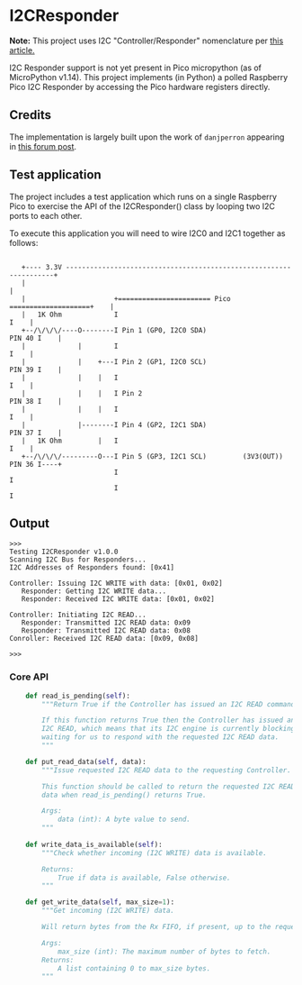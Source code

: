# I2CResponder
**Note:** This project uses I2C "Controller/Responder" nomenclature per [this article.](https://www.eetimes.com/its-time-for-ieee-to-retire-master-slave/)

I2C Responder support is not yet present in Pico micropython (as of MicroPython v1.14).
This project implements (in Python) a polled Raspberry Pico I2C Responder by accessing the Pico hardware registers directly.

## Credits
The implementation is largely built upon the work of `danjperron` appearing in [this forum post](https://www.raspberrypi.org/forums/viewtopic.php?f=146&t=302978&sid=164b1038e60b43a22d1af6b6ba69f6ae).

## Test application
The project includes a test application which runs on a single Raspberry Pico to exercise the API of the I2CResponder() class by looping two I2C ports to each other.

To execute this application you will need to wire I2C0 and I2C1 together as follows:
```

   +---- 3.3V -------------------------------------------------------------------+
   |                                                                             |
   |                      +======================= Pico ====================+    |
   |   1K Ohm             I                                                 I    |
   +--/\/\/\/----O--------I Pin 1 (GP0, I2C0 SDA)                    PIN 40 I    |
   |             |        I                                                 I    |
   |             |    +---I Pin 2 (GP1, I2C0 SCL)                    PIN 39 I    |
   |             |    |   I                                                 I    |
   |             |    |   I Pin 2                                    PIN 38 I    |
   |             |    |   I                                                 I    |
   |             |--------I Pin 4 (GP2, I2C1 SDA)                    PIN 37 I    |
   |   1K Ohm         |   I                                                 I    |
   +--/\/\/\/---------O---I Pin 5 (GP3, I2C1 SCL)         (3V3(OUT)) PIN 36 I----+
                          I                                                 I
                          I                                                 I
```

## Output
```
>>> 
Testing I2CResponder v1.0.0
Scanning I2C Bus for Responders...
I2C Addresses of Responders found: [0x41]

Controller: Issuing I2C WRITE with data: [0x01, 0x02]
   Responder: Getting I2C WRITE data...
   Responder: Received I2C WRITE data: [0x01, 0x02]

Controller: Initiating I2C READ...
   Responder: Transmitted I2C READ data: 0x09
   Responder: Transmitted I2C READ data: 0x08
Conroller: Received I2C READ data: [0x09, 0x08]
 
>>>
```

### Core API

```python
    def read_is_pending(self):
        """Return True if the Controller has issued an I2C READ command.

        If this function returns True then the Controller has issued an
        I2C READ, which means that its I2C engine is currently blocking
        waiting for us to respond with the requested I2C READ data.
        """

    def put_read_data(self, data):
        """Issue requested I2C READ data to the requesting Controller.

        This function should be called to return the requested I2C READ
        data when read_is_pending() returns True.

        Args:
            data (int): A byte value to send.
        """
    
    def write_data_is_available(self):
        """Check whether incoming (I2C WRITE) data is available.

        Returns:
            True if data is available, False otherwise.
        """

    def get_write_data(self, max_size=1):
        """Get incoming (I2C WRITE) data.

        Will return bytes from the Rx FIFO, if present, up to the requested size.

        Args:
            max_size (int): The maximum number of bytes to fetch.
        Returns:
            A list containing 0 to max_size bytes.
        """
```